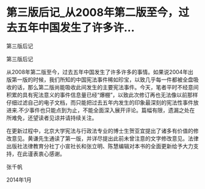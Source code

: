 # 第三版后记_从2008年第二版至今，过去五年中国发生了许多许...

第三版后记

第三版后记

从2008年第二版至今，过去五年中国发生了许多许多的事情。如果说2004年出版第一版的时候，我们所知的中国宪法事件稀如珍宝，以致几乎每一件都被全盘吸收的话，那么第二版尚能吸收此间发生的主要宪法事件。今天，笔者平时不经意间积累的具有宪法意义的事件信息量已经“爆棚”，以致此次修订再也无法像以前那样仔细过滤自己的电子文档，而只能把过去五年内发生的印象最深刻的宪法性事件放进来.不少事件也只能点到为止，不能全面深入展开评论。篇幅有限，遗漏之处在所难免，还望读者见谅并请持续关注。

在更新过程中，北京大学宪法与行政法专业的博士生贺亚宜提出了诸多有价值的修改意见。黄谦先生通读了第一版，并详尽提出此前未曾注意的文字修改意见。法律出版社法律教育分社丁小宣社长和张立明、陈慧编辑对本书的全面更新给予大力支持，在此谨表衷心感谢。

张千帆

2014年1月